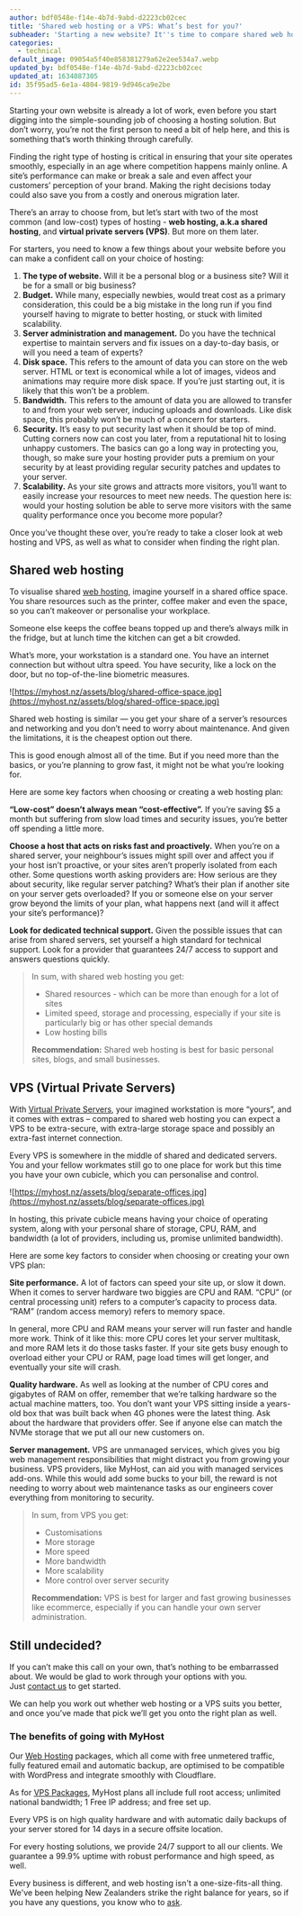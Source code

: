 ```yaml
---
author: bdf0548e-f14e-4b7d-9abd-d2223cb02cec
title: 'Shared web hosting or a VPS: What’s best for you?'
subheader: 'Starting a new website? It''s time to compare shared web hosting to a VPS and work out which option is best.'
categories:
  - technical
default_image: 09054a5f40e858381279a62e2ee534a7.webp
updated_by: bdf0548e-f14e-4b7d-9abd-d2223cb02cec
updated_at: 1634087305
id: 35f95ad5-6e1a-4804-9819-9d946ca9e2be
---
```

Starting your own website is already a lot of work, even before you start digging into the simple-sounding job of choosing a hosting solution. But don’t worry, you’re not the first person to need a bit of help here, and this is something that’s worth thinking through carefully.

Finding the right type of hosting is critical in ensuring that your site operates smoothly, especially in an age where competition happens mainly online. A site’s performance can make or break a sale and even affect your customers’ perception of your brand. Making the right decisions today could also save you from a costly and onerous migration later.

There’s an array to choose from, but let’s start with two of the most common (and low-cost) types of hosting - **web hosting, a.k.a shared hosting**, and **virtual private servers (VPS)**. But more on them later.

For starters, you need to know a few things about your website before you can make a confident call on your choice of hosting:

1. **The type of website.** Will it be a personal blog or a business site? Will it be for a small or big business?
2. **Budget.** While many, especially newbies, would treat cost as a primary consideration, this could be a big mistake in the long run if you find yourself having to migrate to better hosting, or stuck with limited scalability.
3. **Server administration and management.** Do you have the technical expertise to maintain servers and fix issues on a day-to-day basis, or will you need a team of experts?
4. **Disk space.** This refers to the amount of data you can store on the web server. HTML or text is economical while a lot of images, videos and animations may require more disk space. If you’re just starting out, it is likely that this won’t be a problem.
5. **Bandwidth.** This refers to the amount of data you are allowed to transfer to and from your web server, inducing uploads and downloads. Like disk space, this probably won’t be much of a concern for starters.
6. **Security.** It’s easy to put security last when it should be top of mind. Cutting corners now can cost you later, from a reputational hit to losing unhappy customers. The basics can go a long way in protecting you, though, so make sure your hosting provider puts a premium on your security by at least providing regular security patches and updates to your server.
7. **Scalability.** As your site grows and attracts more visitors, you’ll want to easily increase your resources to meet new needs. The question here is: would your hosting solution be able to serve more visitors with the same quality performance once you become more popular?

Once you’ve thought these over, you’re ready to take a closer look at web hosting and VPS, as well as what to consider when finding the right plan.

## Shared web hosting

To visualise shared [web hosting](https://myhost.nz/hosting/web-hosting), imagine yourself in a shared office space. You share resources such as the printer, coffee maker and even the space, so you can’t makeover or personalise your workplace.

Someone else keeps the coffee beans topped up and there’s always milk in the fridge, but at lunch time the kitchen can get a bit crowded.

What’s more, your workstation is a standard one. You have an internet connection but without ultra speed. You have security, like a lock on the door, but no top-of-the-line biometric measures.

![https://myhost.nz/assets/blog/shared-office-space.jpg](https://myhost.nz/assets/blog/shared-office-space.jpg)

Shared web hosting is similar — you get your share of a server’s resources and networking and you don’t need to worry about maintenance. And given the limitations, it is the cheapest option out there.

This is good enough almost all of the time. But if you need more than the basics, or you’re planning to grow fast, it might not be what you’re looking for.

Here are some key factors when choosing or creating a web hosting plan:

**“Low-cost” doesn’t always mean “cost-effective”.** If you’re saving $5 a month but suffering from slow load times and security issues, you’re better off spending a little more.

**Choose a host that acts on risks fast and proactively.** When you’re on a shared server, your neighbour’s issues might spill over and affect you if your host isn’t proactive, or your sites aren’t properly isolated from each other. Some questions worth asking providers are: How serious are they about security, like regular server patching? What’s their plan if another site on your server gets overloaded? If you or someone else on your server grow beyond the limits of your plan, what happens next (and will it affect your site’s performance)?

**Look for dedicated technical support.** Given the possible issues that can arise from shared servers, set yourself a high standard for technical support. Look for a provider that guarantees 24/7 access to support and answers questions quickly.

> In sum, with shared web hosting you get:
> 
> - Shared resources - which can be more than enough for a lot of sites
> - Limited speed, storage and processing, especially if your site is particularly big or has other special demands
> - Low hosting bills
> 
> **Recommendation:** Shared web hosting is best for basic personal sites, blogs, and small businesses.
> 

## VPS (Virtual Private Servers)

With [Virtual Private Servers](https://myhost.nz/servers/virtual-private-servers), your imagined workstation is more “yours”, and it comes with extras – compared to shared web hosting you can expect a VPS to be extra-secure, with extra-large storage space and possibly an extra-fast internet connection.

Every VPS is somewhere in the middle of shared and dedicated servers. You and your fellow workmates still go to one place for work but this time you have your own cubicle, which you can personalise and control.

![https://myhost.nz/assets/blog/separate-offices.jpg](https://myhost.nz/assets/blog/separate-offices.jpg)

In hosting, this private cubicle means having your choice of operating system, along with your personal share of storage, CPU, RAM, and bandwidth (a lot of providers, including us, promise unlimited bandwidth).

Here are some key factors to consider when choosing or creating your own VPS plan:

**Site performance.** A lot of factors can speed your site up, or slow it down. When it comes to server hardware two biggies are CPU and RAM. “CPU” (or central processing unit) refers to a computer’s capacity to process data. “RAM” (random access memory) refers to memory space.

In general, more CPU and RAM means your server will run faster and handle more work. Think of it like this: more CPU cores let your server multitask, and more RAM lets it do those tasks faster. If your site gets busy enough to overload either your CPU or RAM, page load times will get longer, and eventually your site will crash.

**Quality hardware.** As well as looking at the number of CPU cores and gigabytes of RAM on offer, remember that we’re talking hardware so the actual machine matters, too. You don’t want your VPS sitting inside a years-old box that was built back when 4G phones were the latest thing. Ask about the hardware that providers offer. See if anyone else can match the NVMe storage that we put all our new customers on.

**Server management.** VPS are unmanaged services, which gives you big web management responsibilities that might distract you from growing your business. VPS providers, like MyHost, can aid you with managed services add-ons. While this would add some bucks to your bill, the reward is not needing to worry about web maintenance tasks as our engineers cover everything from monitoring to security.

> In sum, from VPS you get:
> 
> - Customisations
> - More storage
> - More speed
> - More bandwidth
> - More scalability
> - More control over server security
> 
> **Recommendation:** VPS is best for larger and fast growing businesses like ecommerce, especially if you can handle your own server administration.
> 

## Still undecided?

If you can’t make this call on your own, that’s nothing to be embarrassed about. We would be glad to work through your options with you. Just [contact us](https://myhost.nz/contact-us) to get started.

We can help you work out whether web hosting or a VPS suits you better, and once you’ve made that pick we’ll get you onto the right plan as well.

### **The benefits of going with MyHost**

Our [Web Hosting](https://myhost.nz/hosting/web-hosting) packages, which all come with free unmetered traffic, fully featured email and automatic backup, are optimised to be compatible with WordPress and integrate smoothly with Cloudflare.

As for [VPS Packages](https://myhost.nz/servers/virtual-private-servers), MyHost plans all include full root access; unlimited national bandwidth; 1 Free IP address; and free set up.

Every VPS is on high quality hardware and with automatic daily backups of your server stored for 14 days in a secure offsite location.

For every hosting solutions, we provide 24/7 support to all our clients. We guarantee a 99.9% uptime with robust performance and high speed, as well.

Every business is different, and web hosting isn't a one-size-fits-all thing. We've been helping New Zealanders strike the right balance for years, so if you have any questions, you know who to [ask](https://myhost.nz/contact-us).
